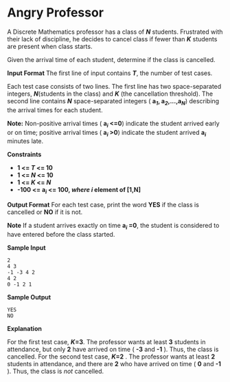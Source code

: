 # Angry	Professor

A	Discrete	Mathematics	professor	has	a	class	of	**_N_** students.	Frustrated	with	their	lack	of	discipline,	he
decides	to	cancel	class	if	fewer	than	**_K_** 	students	are	present	when	class	starts.

Given	the	arrival	time	of	each	student,	determine	if	the	class	is	cancelled.

**Input	Format**
The	first	line	of	input	contains	 **_T_**,	the	number	of	test	cases.

Each	test	case	consists	of	two	lines.	The	first	line	has	two	space-separated	integers,	 **_N_**(students in	the	class)
and	**_K_** 	(the	cancellation	threshold).	The	second	line	contains	 **_N_** space-separated	integers	( **a<sub>_1_</sub>, a<sub>_2_</sub>,...,a<sub>_N_</sub>**) describing	the	arrival	times	for	each	student.

**Note:** 	Non-positive	arrival	times	( **a<sub>_i_</sub> <=0**)	indicate	the	student	arrived	early	or	on	time;	positive	arrival
times	( **a<sub>_i_</sub> >0**)	indicate	the	student	arrived	 **a<sub>_i_</sub>**	minutes	late.

**Constraints**
- **1 <= _T_ <= 10**
- **1 <= _N_ <= 10**
- **1 <= _K_ <= _N_**
- **-100 <= a<sub>_i_</sub> <= 100, _where_ _i_ element of [1,N]**

**Output	Format**
For	each	test	case,	print	the	word	**YES**	if	the	class	is	cancelled	or	**NO**	if	it	is	not.

**Note**
If	a	student	arrives	exactly	on	time	 **a<sub>_i_</sub> =0**,	the	student	is	considered	to	have	entered	before	the	class
started.

**Sample	Input**
```
2
4 3	
-1 -3 4 2
4 2	
0 -1 2 1
```
	
**Sample	Output**
```
YES
NO
```
**Explanation**

For	the	first	test	case, **_K_=3**.	The	professor	wants	at	least **3** students	in	attendance,	but	only **2** have
arrived	on	time	( **-3**	and	**-1** ).	Thus,	the	class	is	cancelled.
For	the	second	test	case, **_K_=2** .	The	professor	wants	at	least **2** students	in	attendance,	and	there	are	**2**
who	have	arrived	on	time	( **0**	and	**-1** ).	Thus,	the	class	is	_not_ cancelled.



